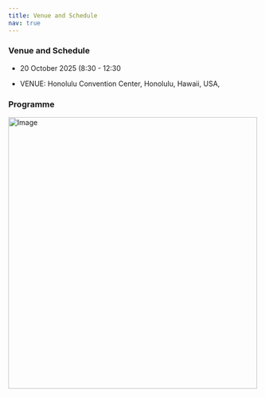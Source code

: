 ```yaml
---
title: Venue and Schedule
nav: true
---
```

### Venue and Schedule

* 20 October 2025 (8:30 - 12:30 

* VENUE: Honolulu Convention Center, Honolulu, Hawaii, USA, 

### Programme

<img width="500" height="546" alt="Image" src="https://github.com/user-attachments/assets/a41b85bc-7938-4ce8-acf9-b2440cf36498" />
